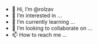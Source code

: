 - 👋 Hi, I’m @rolzav
- 👀 I’m interested in ...
- 🌱 I’m currently learning ...
- 💞️ I’m looking to collaborate on ...
- 📫 How to reach me ...

<!---
rolzav/rolzav is a ✨ special ✨ repository because its `README.md` (this file) appears on your GitHub profile.
You can click the Preview link to take a look at your changes.
--->
